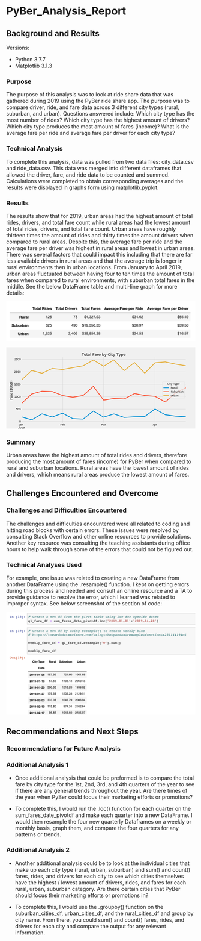 # PyBer_Analysis_Report


## Background and Results

Versions:
- Python 3.7.7
- Matplotlib 3.1.3

### Purpose

The purpose of this analysis was to look at ride share data that was gathered during 2019 using the PyBer ride share app. The purpose was to compare driver, ride, and fare data across 3 different city types (rural, suburban, and urban). Questions answered include: Which city type has the most number of rides? Which city type has the highest amount of drivers? Which city type produces the most amount of fares (income)? What is the average fare per ride and average fare per driver for each city type? 

### Technical Analysis

To complete this analysis, data was pulled from two data files: city_data.csv and ride_data.csv. This data was merged into different dataframes that allowed the driver, fare, and ride data to be counted and summed. Calculations were completed to obtain corresponding averages and the results were displayed in graphs form using matplotlib.pyplot. 

### Results 

The results show that for 2019, urban areas had the highest amount of total rides, drivers, and total fare count while rural areas had the lowest amount of total rides, drivers, and total fare count. Urban areas have roughly thirteen times the amount of rides and thirty times the amount drivers when compared to rural areas. Despite this, the average fare per ride and the average fare per driver was highest in rural areas and lowest in urban areas. There was several factors that could impact this including that there are far less available drivers in rural areas and that the average trip is longer in rural environments then in urban locations. From January to April 2019, urban areas fluctuated between having four to ten times the amount of total fares when compared to rural environments, with suburban total fares in the middle. See the below DataFrame table and multi-line graph for more details:

![Fig7A](Fig7A.png)

![Fig8](Fig8.png)

### Summary

Urban areas have the highest amount of total rides and drivers, therefore producing the most amount of fares (income) for PyBer when compared to rural and suburban locations. Rural areas have the lowest amount of rides and drivers, which means rural areas produce the lowest amount of fares.

## Challenges Encountered and Overcome

### Challenges and Difficulties Encountered

The challenges and difficulties encountered were all related to coding and hitting road blocks with certain errors. These issues were resolved by consulting Stack Overflow and other online resources to provide solutions. Another key resource was consulting the teaching assistants during office hours to help walk through some of the errors that could not be figured out.

### Technical Analyses Used

For example, one issue was related to creating a new DataFrame from another DataFrame using the .resample() function. I kept on getting errors during this process and needed and consult an online resource and a TA to provide guidance to resolve the error, which I learned was related to improper syntax. See below screenshot of the section of code: 

![Fig9](Fig9.png)

## Recommendations and Next Steps

### Recommendations for Future Analysis

### Additional Analysis 1

* Once additional analysis that could be preformed is to compare the total fare by city type for the 1st, 2nd, 3rd, and 4th quarters of the year to see if there are any general trends throughout the year. Are there times of the year when PyBer could focus their marketing efforts or promotions?

* To complete this, I would run the .loc() function for each quarter on the sum_fares_date_pivotdf and make each quarter into a new DataFrame. I would then resample the four new quarterly Dataframes on a weekly or monthly basis, graph them, and compare the four quarters for any patterns or trends.

### Additional Analysis 2

* Another additional analysis could be to look at the individual cities that make up each city type (rural, urban, suburban) and sum() and count() fares, rides, and drivers for each city to see which cities themselves have the highest / lowest amount of drivers, rides, and fares for each rural, urban, suburban category. Are there certain cities that PyBer should focus their marketing efforts or promotions in?

* To complete this, I would use the .groupby() function on the suburban_cities_df, urban_cities_df, and the rural_cities_df and group by city name. From there, you could sum() and count() fares, rides, and drivers for each city and compare the output for any relevant information.